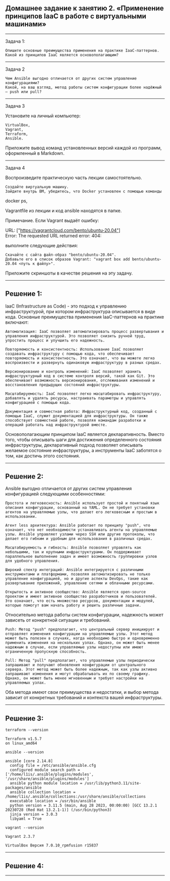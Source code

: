 ## Домашнее задание к занятию 2. «Применение принципов IaaC в работе с виртуальными машинами» 
_________________________________________________________

Задача 1:

    Опишите основные преимущества применения на практике IaaC-паттернов.
    Какой из принципов IaaC является основополагающим?
_________________________________________________________
Задача 2

    Чем Ansible выгодно отличается от других систем управление конфигурациями?
    Какой, на ваш взгляд, метод работы систем конфигурации более надёжный — push или pull?
_________________________________________________________
Задача 3

Установите на личный компьютер:

    VirtualBox, 
    Vagrant, 
    Terraform, 
    Ansible. 

Приложите вывод команд установленных версий каждой из программ, оформленный в Markdown.
_________________________________________________________
Задача 4

Воспроизведите практическую часть лекции самостоятельно.

    Создайте виртуальную машину.
    Зайдите внутрь ВМ, убедитесь, что Docker установлен с помощью команды

docker ps,

Vagrantfile из лекции и код ansible находятся в папке.

Примечание. Если Vagrant выдаёт ошибку:

URL: ["https://vagrantcloud.com/bento/ubuntu-20.04"]     
Error: The requested URL returned error: 404:

выполните следующие действия:

    Скачайте с сайта файл-образ "bento/ubuntu-20.04".
    Добавьте его в список образов Vagrant: "vagrant box add bento/ubuntu-20.04 <путь к файлу>".

Приложите скриншоты в качестве решения на эту задачу.
_________________________________________________________

## Решение 1: 
IaaC (Infrastructure as Code) - это подход к управлению инфраструктурой, при котором инфраструктура описывается в виде кода. Основные преимущества применения IaaC-паттернов на практике включают:

    Автоматизация: IaaC позволяет автоматизировать процесс развертывания и управления инфраструктурой. Это позволяет снизить ручной труд, упростить процесс и улучшить его надежность.

    Повторяемость и консистентность: Использование IaaC позволяет создавать инфраструктуру с помощью кода, что обеспечивает повторяемость и консистентность. Это означает, что вы можете легко воспроизвести и развернуть одинаковую инфраструктуру в разных средах.

    Версионирование и контроль изменений: IaaC позволяет хранить инфраструктурный код в системе контроля версий, такой как Git. Это обеспечивает возможность версионирования, отслеживания изменений и восстановления предыдущих состояний инфраструктуры.

    Масштабируемость: IaaC позволяет легко масштабировать инфраструктуру, добавлять и удалять ресурсы, настраивать параметры и управлять конфигурацией с помощью кода.

    Документация и совместная работа: Инфраструктурный код, созданный с помощью IaaC, служит документацией для инфраструктуры. Он также способствует совместной работе, позволяя командам разработки и операций работать над инфраструктурой вместе.


Основополагающим принципом IaaC является декларативность. Вместо того, чтобы описывать шаги для достижения определенного состояния инфраструктуры, декларативный подход позволяет описывать желаемое состояние инфраструктуры, а инструменты IaaC заботятся о том, как достичь этого состояния.

_________________________________________________________

## Решение 2: 

Ansible выгодно отличается от других систем управления конфигурацией следующими особенностями:

    Простота и легковесность: Ansible использует простой и понятный язык описания конфигурации, основанный на YAML. Он не требует установки агентов на управляемые узлы, что делает его легковесным и простым в использовании.

    Агент less архитектура: Ansible работает по принципу "push", что означает, что нет необходимости устанавливать агенты на управляемые узлы. Ansible управляет узлами через SSH или другие протоколы, что делает его гибким и удобным для использования в различных средах.

    Масштабируемость и гибкость: Ansible позволяет управлять как небольшими, так и крупными инфраструктурами. Он поддерживает параллельное выполнение задач и имеет возможность группировки узлов для удобного управления.

    Широкий спектр интеграций: Ansible интегрируется с различными инструментами и платформами, позволяя автоматизировать не только управление конфигурацией, но и другие аспекты DevOps, такие как развертывание приложений, управление сетями и облачными ресурсами.

    Открытость и активное сообщество: Ansible является open-source проектом и имеет активное сообщество разработчиков и пользователей. Это означает, что есть множество ресурсов, документации и модулей, которые помогут вам начать работу и решить различные задачи.


Относительно метода работы систем конфигурации, надежность может зависеть от конкретной ситуации и требований.

    Push: Метод "push" предполагает, что центральный сервер инициирует и отправляет изменения конфигурации на управляемые узлы. Этот метод может быть полезен в случаях, когда необходимо быстро и одновременно применить изменения на нескольких узлах. Однако, он может быть менее надежным в случае, если управляемые узлы недоступны или имеют ограниченную пропускную способность.

    Pull: Метод "pull" предполагает, что управляемые узлы периодически запрашивают и получают обновления конфигурации от центрального сервера. Этот метод может быть более надежным, так как узлы активно запрашивают изменения и могут обрабатывать их по своему графику. Однако, он может быть менее мгновенным и требует настройки на управляемых узлах.


Оба метода имеют свои преимущества и недостатки, и выбор метода зависит от конкретных требований и контекста вашей инфраструктуры.

_________________________________________________________

## Решение 3: 

```terraform --version ```         
```
Terraform v1.5.7
on linux_amd64
```

```ansible --version```                                                
```
ansible [core 2.14.8]
  config file = /etc/ansible/ansible.cfg
  configured module search path = ['/home/l1is/.ansible/plugins/modules', '/usr/share/ansible/plugins/modules']
  ansible python module location = /usr/lib/python3.11/site-packages/ansible
  ansible collection location = /home/l1is/.ansible/collections:/usr/share/ansible/collections
  executable location = /usr/bin/ansible
  python version = 3.11.5 (main, Aug 28 2023, 00:00:00) [GCC 13.2.1 20230728 (Red Hat 13.2.1-1)] (/usr/bin/python3)
  jinja version = 3.0.3
  libyaml = True
```

```vagrant --version```
```
Vagrant 2.3.7
```
```VirtualBox Версия 7.0.10_rpmfusion r15837```
_________________________________________________________

## Решение 4: 




_________________________________________________________